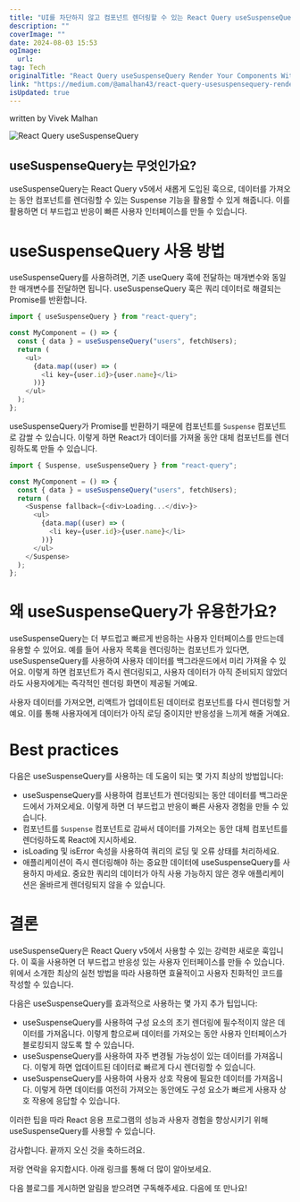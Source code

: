 ```yaml
---
title: "UI를 차단하지 않고 컴포넌트 렌더링할 수 있는 React Query useSuspenseQuery "
description: ""
coverImage: ""
date: 2024-08-03 15:53
ogImage: 
  url: 
tag: Tech
originalTitle: "React Query useSuspenseQuery Render Your Components Without Blocking the UI"
link: "https://medium.com/@amalhan43/react-query-usesuspensequery-render-your-components-without-blocking-the-ui-fc746ec5467e"
isUpdated: true
---
```






written by Vivek Malhan

![React Query useSuspenseQuery](/assets/img/ReactQueryuseSuspenseQueryRenderYourComponentsWithoutBlockingtheUI_0.png)

## useSuspenseQuery는 무엇인가요?

useSuspenseQuery는 React Query v5에서 새롭게 도입된 훅으로, 데이터를 가져오는 동안 컴포넌트를 렌더링할 수 있는 Suspense 기능을 활용할 수 있게 해줍니다. 이를 활용하면 더 부드럽고 반응이 빠른 사용자 인터페이스를 만들 수 있습니다.

<div class="content-ad"></div>

# useSuspenseQuery 사용 방법

useSuspenseQuery를 사용하려면, 기존 useQuery 훅에 전달하는 매개변수와 동일한 매개변수를 전달하면 됩니다. useSuspenseQuery 훅은 쿼리 데이터로 해결되는 Promise를 반환합니다.

```js
import { useSuspenseQuery } from "react-query";

const MyComponent = () => {
  const { data } = useSuspenseQuery("users", fetchUsers);
  return (
    <ul>
      {data.map((user) => (
        <li key={user.id}>{user.name}</li>
      ))}
    </ul>
  );
};
```

useSuspenseQuery가 Promise를 반환하기 때문에 컴포넌트를 `Suspense` 컴포넌트로 감쌀 수 있습니다. 이렇게 하면 React가 데이터를 가져올 동안 대체 컴포넌트를 렌더링하도록 만들 수 있습니다.

<div class="content-ad"></div>

```js
import { Suspense, useSuspenseQuery } from "react-query";

const MyComponent = () => {
  const { data } = useSuspenseQuery("users", fetchUsers);
  return (
    <Suspense fallback={<div>Loading...</div>}>
      <ul>
        {data.map((user) => (
          <li key={user.id}>{user.name}</li>
        ))}
      </ul>
    </Suspense>
  );
};
```

# 왜 useSuspenseQuery가 유용한가요?

useSuspenseQuery는 더 부드럽고 빠르게 반응하는 사용자 인터페이스를 만드는데 유용할 수 있어요. 예를 들어 사용자 목록을 렌더링하는 컴포넌트가 있다면, useSuspenseQuery를 사용하여 사용자 데이터를 백그라운드에서 미리 가져올 수 있어요. 이렇게 하면 컴포넌트가 즉시 렌더링되고, 사용자 데이터가 아직 준비되지 않았더라도 사용자에게는 즉각적인 렌더링 화면이 제공될 거예요.

사용자 데이터를 가져오면, 리액트가 업데이트된 데이터로 컴포넌트를 다시 렌더링할 거예요. 이를 통해 사용자에게 데이터가 아직 로딩 중이지만 반응성을 느끼게 해줄 거예요.

<div class="content-ad"></div>

# Best practices

다음은 useSuspenseQuery를 사용하는 데 도움이 되는 몇 가지 최상의 방법입니다:

- useSuspenseQuery를 사용하여 컴포넌트가 렌더링되는 동안 데이터를 백그라운드에서 가져오세요. 이렇게 하면 더 부드럽고 반응이 빠른 사용자 경험을 만들 수 있습니다.
- 컴포넌트를 `Suspense` 컴포넌트로 감싸서 데이터를 가져오는 동안 대체 컴포넌트를 렌더링하도록 React에 지시하세요.
- isLoading 및 isError 속성을 사용하여 쿼리의 로딩 및 오류 상태를 처리하세요.
- 애플리케이션이 즉시 렌더링해야 하는 중요한 데이터에 useSuspenseQuery를 사용하지 마세요. 중요한 쿼리의 데이터가 아직 사용 가능하지 않은 경우 애플리케이션은 올바르게 렌더링되지 않을 수 있습니다.

# 결론

<div class="content-ad"></div>

useSuspenseQuery은 React Query v5에서 사용할 수 있는 강력한 새로운 훅입니다. 이 훅을 사용하면 더 부드럽고 반응성 있는 사용자 인터페이스를 만들 수 있습니다. 위에서 소개한 최상의 실천 방법을 따라 사용하면 효율적이고 사용자 친화적인 코드를 작성할 수 있습니다.

다음은 useSuspenseQuery를 효과적으로 사용하는 몇 가지 추가 팁입니다:

- useSuspenseQuery를 사용하여 구성 요소의 초기 렌더링에 필수적이지 않은 데이터를 가져옵니다. 이렇게 함으로써 데이터를 가져오는 동안 사용자 인터페이스가 블로킹되지 않도록 할 수 있습니다.
- useSuspenseQuery를 사용하여 자주 변경될 가능성이 있는 데이터를 가져옵니다. 이렇게 하면 업데이트된 데이터로 빠르게 다시 렌더링할 수 있습니다.
- useSuspenseQuery를 사용하여 사용자 상호 작용에 필요한 데이터를 가져옵니다. 이렇게 하면 데이터를 여전히 가져오는 동안에도 구성 요소가 빠르게 사용자 상호 작용에 응답할 수 있습니다.

이러한 팁을 따라 React 응용 프로그램의 성능과 사용자 경험을 향상시키기 위해 useSuspenseQuery를 사용할 수 있습니다.

<div class="content-ad"></div>

감사합니다. 끝까지 오신 것을 축하드려요.

저랑 연락을 유지합시다. 아래 링크를 통해 더 많이 알아보세요.

다음 블로그를 게시하면 알림을 받으려면 구독해주세요. 다음에 또 만나요!
